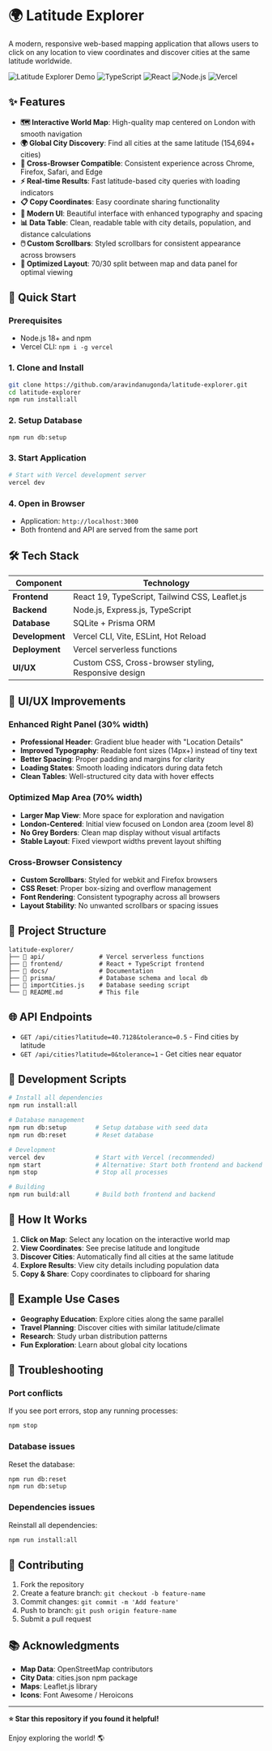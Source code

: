 # 🌍 Latitude Explorer

A modern, responsive web-based mapping application that allows users to click on any location to view coordinates and discover cities at the same latitude worldwide.

![Latitude Explorer Demo](https://img.shields.io/badge/status-ready-brightgreen)
![TypeScript](https://img.shields.io/badge/TypeScript-007ACC?style=flat&logo=typescript&logoColor=white)
![React](https://img.shields.io/badge/React-20232A?style=flat&logo=react&logoColor=61DAFB)
![Node.js](https://img.shields.io/badge/Node.js-43853D?style=flat&logo=node.js&logoColor=white)
![Vercel](https://img.shields.io/badge/Vercel-000000?style=flat&logo=vercel&logoColor=white)

## ✨ Features

- **🗺️ Interactive World Map**: High-quality map centered on London with smooth navigation
- **🌍 Global City Discovery**: Find all cities at the same latitude (154,694+ cities)
- **📱 Cross-Browser Compatible**: Consistent experience across Chrome, Firefox, Safari, and Edge
- **⚡ Real-time Results**: Fast latitude-based city queries with loading indicators
- **📋 Copy Coordinates**: Easy coordinate sharing functionality
- **🎨 Modern UI**: Beautiful interface with enhanced typography and spacing
- **📊 Data Table**: Clean, readable table with city details, population, and distance calculations
- **🖱️ Custom Scrollbars**: Styled scrollbars for consistent appearance across browsers
- **📐 Optimized Layout**: 70/30 split between map and data panel for optimal viewing

## 🚀 Quick Start

### Prerequisites
- Node.js 18+ and npm
- Vercel CLI: `npm i -g vercel`

### 1. Clone and Install
```bash
git clone https://github.com/aravindanugonda/latitude-explorer.git
cd latitude-explorer
npm run install:all
```

### 2. Setup Database
```bash
npm run db:setup
```

### 3. Start Application
```bash
# Start with Vercel development server
vercel dev
```

### 4. Open in Browser
- Application: `http://localhost:3000`
- Both frontend and API are served from the same port

## 🛠️ Tech Stack

| Component | Technology |
|-----------|------------|
| **Frontend** | React 19, TypeScript, Tailwind CSS, Leaflet.js |
| **Backend** | Node.js, Express.js, TypeScript |
| **Database** | SQLite + Prisma ORM |
| **Development** | Vercel CLI, Vite, ESLint, Hot Reload |
| **Deployment** | Vercel serverless functions |
| **UI/UX** | Custom CSS, Cross-browser styling, Responsive design |

## 🎨 UI/UX Improvements

### Enhanced Right Panel (30% width)
- **Professional Header**: Gradient blue header with "Location Details"
- **Improved Typography**: Readable font sizes (14px+) instead of tiny text
- **Better Spacing**: Proper padding and margins for clarity
- **Loading States**: Smooth loading indicators during data fetch
- **Clean Tables**: Well-structured city data with hover effects

### Optimized Map Area (70% width)
- **Larger Map View**: More space for exploration and navigation
- **London-Centered**: Initial view focused on London area (zoom level 8)
- **No Grey Borders**: Clean map display without visual artifacts
- **Stable Layout**: Fixed viewport widths prevent layout shifting

### Cross-Browser Consistency
- **Custom Scrollbars**: Styled for webkit and Firefox browsers
- **CSS Reset**: Proper box-sizing and overflow management
- **Font Rendering**: Consistent typography across all browsers
- **Layout Stability**: No unwanted scrollbars or spacing issues

## 📁 Project Structure

```
latitude-explorer/
├── 📁 api/               # Vercel serverless functions
├── 📁 frontend/          # React + TypeScript frontend  
├── 📁 docs/              # Documentation
├── 📁 prisma/            # Database schema and local db
├── 📄 importCities.js    # Database seeding script
└── 📄 README.md          # This file
```

## 🌐 API Endpoints

- `GET /api/cities?latitude=40.7128&tolerance=0.5` - Find cities by latitude
- `GET /api/cities?latitude=0&tolerance=1` - Get cities near equator

## 🔧 Development Scripts

```bash
# Install all dependencies
npm run install:all

# Database management
npm run db:setup        # Setup database with seed data
npm run db:reset        # Reset database

# Development
vercel dev              # Start with Vercel (recommended)
npm start               # Alternative: Start both frontend and backend
npm stop                # Stop all processes

# Building
npm run build:all       # Build both frontend and backend
```

## 🎯 How It Works

1. **Click on Map**: Select any location on the interactive world map
2. **View Coordinates**: See precise latitude and longitude
3. **Discover Cities**: Automatically find all cities at the same latitude
4. **Explore Results**: View city details including population data
5. **Copy & Share**: Copy coordinates to clipboard for sharing

## 🌟 Example Use Cases

- **Geography Education**: Explore cities along the same parallel
- **Travel Planning**: Discover cities with similar latitude/climate
- **Research**: Study urban distribution patterns
- **Fun Exploration**: Learn about global city locations

## 🔧 Troubleshooting

### Port conflicts
If you see port errors, stop any running processes:
```bash
npm stop
```

### Database issues
Reset the database:
```bash
npm run db:reset
npm run db:setup
```

### Dependencies issues
Reinstall all dependencies:
```bash
npm run install:all
```

## 🤝 Contributing

1. Fork the repository
2. Create a feature branch: `git checkout -b feature-name`
3. Commit changes: `git commit -m 'Add feature'`
4. Push to branch: `git push origin feature-name`
5. Submit a pull request

## 📚 Acknowledgments

- **Map Data**: OpenStreetMap contributors
- **City Data**: cities.json npm package
- **Maps**: Leaflet.js library
- **Icons**: Font Awesome / Heroicons

---

**⭐ Star this repository if you found it helpful!**

Enjoy exploring the world! 🌎
